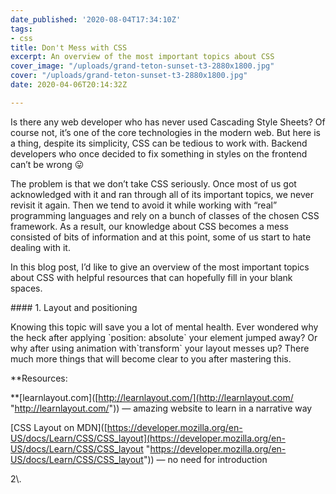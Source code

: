 ```yaml
---
date_published: '2020-08-04T17:34:10Z'
tags:
- css
title: Don't Mess with CSS
excerpt: An overview of the most important topics about CSS
cover_image: "/uploads/grand-teton-sunset-t3-2880x1800.jpg"
cover: "/uploads/grand-teton-sunset-t3-2880x1800.jpg"
date: 2020-04-06T20:14:32Z

---
```

Is there any web developer who has never used Cascading Style Sheets? Of course not, it’s one of the core technologies in the modern web. But here is a thing, despite its simplicity, CSS can be tedious to work with. Backend developers who once decided to fix something in styles on the frontend can’t be wrong 😛

The problem is that we don’t take CSS seriously. Once most of us got acknowledged with it and ran through all of its important topics, we never revisit it again. Then we tend to avoid it while working with “real” programming languages and rely on a bunch of classes of the chosen CSS framework. As a result, our knowledge about CSS becomes a mess consisted of bits of information and at this point, some of us start to hate dealing with it.

In this blog post, I’d like to give an overview of the most important topics about CSS with helpful resources that can hopefully fill in your blank spaces.

\#### 1. Layout and positioning

Knowing this topic will save you a lot of mental health. Ever wondered why the heck after applying \`position: absolute\` your element jumped away? Or why after using animation with\`transform\` your layout messes up? There much more things that will become clear to you after mastering this.

\**Resources:  

\**\[learnlayout.com\]([http://learnlayout.com/](http://learnlayout.com/ "http://learnlayout.com/")) — amazing website to learn in a narrative way  

\[CSS Layout on MDN\]([https://developer.mozilla.org/en-US/docs/Learn/CSS/CSS_layout](https://developer.mozilla.org/en-US/docs/Learn/CSS/CSS_layout "https://developer.mozilla.org/en-US/docs/Learn/CSS/CSS_layout")) — no need for introduction

2\\.